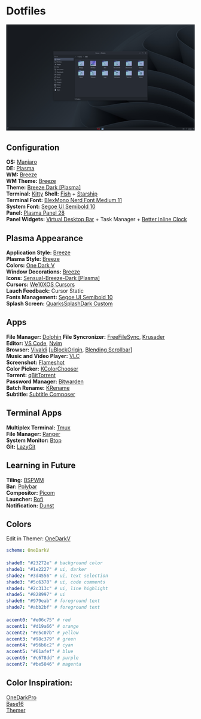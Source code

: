 # Dotfiles

![Destkop](img/screenshots/desktop.png)

## Configuration
**OS:** [Manjaro](https://manjaro.org/downloads/official/kde)<br>
**DE:** [Plasma](https://kde.org/pt-br/plasma-desktop)<br>
**WM:** [Breeze](https://archlinux.org/packages/extra/x86_64/breeze)<br>
**WM Theme:** [Breeze](https://github.com/KDE/breeze)<br>
**Theme:** [Breeze Dark [Plasma]](https://archlinux.org/packages/extra/x86_64/breeze)<br>
**Terminal:** [Kitty](https://sw.kovidgoyal.net/kitty)
**Shell:** [Fish](https://fishshell.com) + [Starship](https://starship.rs)<br>
**Terminal Font:** [BlexMono Nerd Font Medium 11](https://github.com/IBM/plex)<br>
**System Font:** [Segoe UI Semibold 10](https://docs.microsoft.com/pt-br/typography/font-list/segoe-ui)<br>
**Panel:** [Plasma Panel 28](https://userbase.kde.org/Plasma/Panels)<br>
**Panel Widgets:** [Virtual Desktop Bar](https://github.com/wsdfhjxc/virtual-desktop-bar) + Task Manager + [Better Inline Clock](https://store.kde.org/p/124902)

## Plasma Appearance
**Application Style:** [Breeze](https://archlinux.org/packages/extra/x86_64/breeze)<br>
**Plasma Style:** [Breeze](https://archlinux.org/packages/extra/x86_64/breeze)<br>
**Colors:** [One Dark V](config/kde/kde.colors)<br>
**Window Decorations:** [Breeze](https://archlinux.org/packages/extra/x86_64/breeze)<br>
**Icons:** [Sensual-Breeze-Dark [Plasma]](https://store.kde.org/p/1373825)<br>
**Cursors:** [We10XOS Cursors](https://store.kde.org/p/1381208)<br>
**Lauch Feedback:** Cursor Static<br>
**Fonts Management:** [Segoe UI Semibold 10](https://docs.microsoft.com/pt-br/typography/font-list/segoe-ui) <br> **Splash Screen:** [QuarksSplashDark Custom](config/kde/splash-screen/onedrkv)

## Apps
**File Manager:** [Dolphin](https://apps.kde.org/dolphin)
**File Syncronizer:** [FreeFileSync](https://freefilesync.org), [Krusader](https://krusader.org)<br>
**Editor:** [VS Code](https://code.visualstudio.com), [Nvim](https://neovim.io)<br>
**Browser:** [Vivaldi](https://vivaldi.com/pt-br) [[uBlockOrigin](https://chrome.google.com/webstore/detail/ublock-origin/cjpalhdlnbpafiamejdnhcphjbkeiagm), [Blending Scrollbar](https://chrome.google.com/webstore/detail/blending-scrollbar/ajjnokaolfbjimgelmdmdlijoclmjnag)]<br>
**Music and Video Player:** [VLC](https://www.videolan.org/vlc)<br>
**Screenshot:** [Flameshot](https://flameshot.org)<br>
**Color Picker:** [KColorChooser](https://apps.kde.org/kcolorchooser)<br>
**Torrent:** [qBitTorrent](https://www.qbittorrent.org)<br>
**Password Manager:** [Bitwarden](https://bitwarden.com)<br>
**Batch Rename:** [KRename](https://apps.kde.org/krename)<br>
**Subtitle:** [Subtitle Composer](https://subtitlecomposer.kde.org)

## Terminal Apps
**Multiplex Terminal:** [Tmux](https://github.com/tmux/tmux)<br>
**File Manager:** [Ranger](https://github.com/ranger/ranger)<br>
**System Monitor:** [Btop](https://github.com/aristocratos/btop)<br>
**Git:** [LazyGit](https://github.com/jesseduffield/lazygit)

## Learning in Future
**Tiling:** [BSPWM](https://github.com/baskerville/bspwm)<br>
**Bar:** [Polybar](https://github.com/polybar/polybar)<br>
**Compositor:** [Picom](https://github.com/yshui/picom)<br>
**Launcher:** [Rofi](https://github.com/davatorium/rofi)<br>
**Notification:** [Dunst](https://github.com/dunst-project/dunst)


## Colors
Edit in Themer: [OneDarkV](https://themer.dev/?colors.dark.accent0=%23e06c75&colors.dark.accent1=%23d19a66&colors.dark.accent2=%23e5c07b&colors.dark.accent3=%2398c379&colors.dark.accent4=%2356b6c2&colors.dark.accent5=%2361afef&colors.dark.accent6=%23c678dd&colors.dark.accent7=%23be5046&colors.dark.shade0=%23282c34&colors.dark.shade1=%231e2227&colors.dark.shade2=%233d4556&colors.dark.shade3=%235c6370&colors.dark.shade4=%232c313c&colors.dark.shade5=%23828997&colors.dark.shade6=%23979eab&colors.dark.shade7=%23abb2bf&colors.light.accent0=%23e45649&colors.light.accent1=%23986801&colors.light.accent2=%23c18401&colors.light.accent3=%2350a14f&colors.light.accent4=%230184bc&colors.light.accent5=%234078f2&colors.light.accent6=%23a626a4&colors.light.accent7=%23ca1243&colors.light.shade0=%23fafafa&colors.light.shade1=%23CDCED1&colors.light.shade2=%23a0a1a7&colors.light.shade3=%239d9d9f&colors.light.shade4=%2383858B&colors.light.shade5=%23696c77&colors.light.shade6=%2351535D&colors.light.shade7=%23383a42&activeColorSet=dark&calculateIntermediaryShades.dark=false&calculateIntermediaryShades.light=false)

```yml
scheme: OneDarkV

shade0: "#23272e" # background color
shade1: "#1e2227" # ui, darker
shade2: "#3d4556" # ui, text selection
shade3: "#5c6370" # ui, code comments
shade4: "#2c313c" # ui, line highlight
shade5: "#828997" # ui
shade6: "#979eab" # foreground text
shade7: "#abb2bf" # foreground text

accent0: "#e06c75" # red
accent1: "#d19a66" # orange
accent2: "#e5c07b" # yellow
accent3: "#98c379" # green
accent4: "#56b6c2" # cyan
accent5: "#61afef" # blue
accent6: "#c678dd" # purple
accent7: "#be5046" # magenta
```

## Color Inspiration:
[OneDarkPro](https://github.com/Binaryify/OneDark-Pro)<br>
[Base16](https://github.com/LalitMaganti/base16-onedark-scheme)<br>
[Themer](https://themer.dev/?colors.dark.accent0=%23e06c75&colors.dark.accent1=%23d19a66&colors.dark.accent2=%23e5c07b&colors.dark.accent3=%2398c379&colors.dark.accent4=%2356b6c2&colors.dark.accent5=%2361afef&colors.dark.accent6=%23c678dd&colors.dark.accent7=%23be5046&colors.dark.shade0=%23282c34&colors.dark.shade1=%23393e48&colors.dark.shade2=%234b515c&colors.dark.shade3=%235c6370&colors.dark.shade4=%23636d83&colors.dark.shade5=%23828997&colors.dark.shade6=%23979eab&colors.dark.shade7=%23abb2bf&colors.light.accent0=%23e45649&colors.light.accent1=%23986801&colors.light.accent2=%23c18401&colors.light.accent3=%2350a14f&colors.light.accent4=%230184bc&colors.light.accent5=%234078f2&colors.light.accent6=%23a626a4&colors.light.accent7=%23ca1243&colors.light.shade0=%23fafafa&colors.light.shade1=%23CDCED1&colors.light.shade2=%23a0a1a7&colors.light.shade3=%239d9d9f&colors.light.shade4=%2383858B&colors.light.shade5=%23696c77&colors.light.shade6=%2351535D&colors.light.shade7=%23383a42&activeColorSet=dark&calculateIntermediaryShades.dark=false&calculateIntermediaryShades.light=false)
